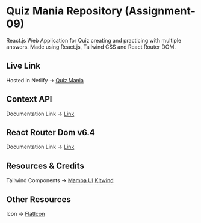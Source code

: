 # Quiz Mania Repository (Assignment-09)

React.js Web Application for Quiz creating and practicing with multiple answers. Made using React.js, Tailwind CSS and React Router DOM.

## Live Link

Hosted in Netlify -> [Quiz Mania](https://hbk-quiz-mania.netlify.app/)

## Context API

Documentation Link -> [Link](https://reactjs.org/docs/context.html#api)

## React Router Dom v6.4

Documentation Link -> [Link](https://reactrouter.com/en/main/start/overview)

## Resources & Credits

Tailwind Components ->
[Mamba UI](https://www.mambaui.com/)
[Kitwind](https://kitwind.io/products/kometa/components)

## Other Resources

Icon -> [FlatIcon](https://www.flaticon.com/)
